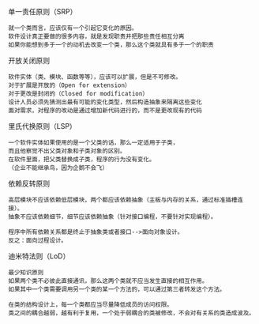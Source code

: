 
单一责任原则（SRP）

    就一个类而言，应该仅有一个引起它变化的原因。
    软件设计真正要做的很多内容，就是发现职责并把那些责任相互分离
    如果你能想到多于一个的动机去改变一个类，那么这个类就具有多于一个的职责
    
开放关闭原则

    软件实体（类、模块、函数等等），应该可以扩展，但是不可修改。
    对于扩展是开放的（Open for extension）
    对于更改是封闭的（Closed for modification）
    设计人员必须先猜测出最有可能的变化类型，然后构造抽象来隔离这些变化
    面对需求，对程序的改动是通过增加新代码进行的，而不是更改现有的代码
    
里氏代换原则（LSP）

    一个软件实体如果使用的是一个父类的话，那么一定适用于子类，
    而且他察觉不出父类对象和子类对象的区别。
    在软件里面，把父类替换成子类，程序的行为没有变化。
    （企业不能继承鸟，因为企鹅不会飞）
    
依赖反转原则
    
    高层模块不应该依赖低层模块，两个都应该依赖抽象（主板与内存的关系，通过标准插槽连接）。
    抽象不应该依赖细节，细节应该依赖抽象（针对接口编程，不要针对实现编程）。
    
    程序中所有依赖关系都是终止于抽象类或者接口-->面向对象设计。
    反之：面向过程设计。
    
    
迪米特法则（LoD）

    最少知识原则
    如果两个类不必彼此直接通讯，那么这两个类就不应当发生直接的相互作用。
    如果其中一个类需要调用另一个类的某一个方法的，可以通过第三者转发这个方法。
    
    在类的结构设计上，每一个类都应当尽量降低成员的访问权限。
    类之间的耦合越弱，越有利于复用，一个处于弱耦合的类被修改，不会对有关系的类造成波及。
    
    
    
    